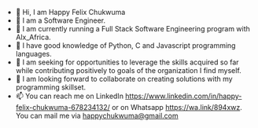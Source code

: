 - 👋 Hi, I am Happy Felix Chukwuma
- 👀 I am a Software Engineer. 
- 🌱 I am currently running a Full Stack Software Engineering program with Alx_Africa.
- 🌱 I have good knowledge of Python, C and Javascript programming languages.
- 💞️ I am seeking for opportunities to leverage the skills acquired so far while contributing positively to goals of the organization I find myself.
- 💞️ I am looking forward to collaborate on creating solutions with my programming skillset.
- 📫 You can reach me on LinkedIn https://www.linkedin.com/in/happy-felix-chukwuma-678234132/ or on Whatsapp https://wa.link/894xwz. You can mail me via happychukwuma@gmail.com


